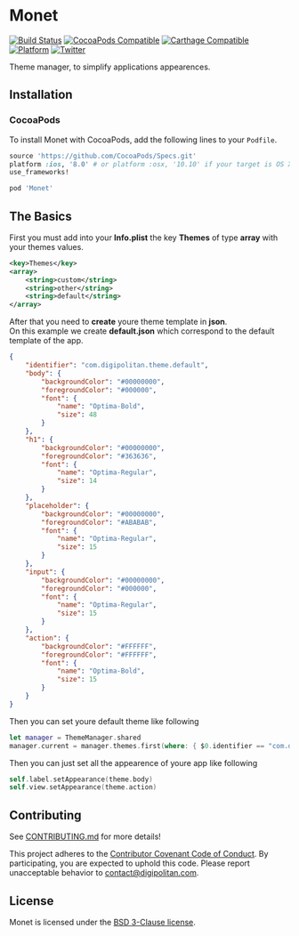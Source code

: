 Monet
=================================

[![Build Status](https://travis-ci.org/Digipolitan/dependency-injector.svg?branch=master)](https://travis-ci.org/Digipolitan/dependency-injector)
[![CocoaPods Compatible](https://img.shields.io/cocoapods/v/Monet.svg)](https://img.shields.io/cocoapods/v/Monet.svg)
[![Carthage Compatible](https://img.shields.io/badge/Carthage-compatible-4BC51D.svg?style=flat)](https://github.com/Carthage/Carthage)
[![Platform](https://img.shields.io/cocoapods/p/Monet.svg?style=flat)](http://cocoadocs.org/docsets/Monet)
[![Twitter](https://img.shields.io/badge/twitter-@Digipolitan-blue.svg?style=flat)](http://twitter.com/Digipolitan)

Theme manager, to simplify applications appearences.

## Installation

### CocoaPods

To install Monet with CocoaPods, add the following lines to your `Podfile`.

```ruby
source 'https://github.com/CocoaPods/Specs.git'
platform :ios, '8.0' # or platform :osx, '10.10' if your target is OS X.
use_frameworks!

pod 'Monet'
```

## The Basics

First you must add into your **Info.plist** the key **Themes** of type **array** with your themes values.
```xml
<key>Themes</key>
<array>
	<string>custom</string>
	<string>other</string>
	<string>default</string>
</array>
```

After that you need to **create** youre theme template in **json**.<br>
On this example we create **default.json** which correspond to the default template of the app.

```json
{
    "identifier": "com.digipolitan.theme.default",
    "body": {
        "backgroundColor": "#00000000",
        "foregroundColor": "#000000",
        "font": {
            "name": "Optima-Bold",
            "size": 48
        }
    },
    "h1": {
        "backgroundColor": "#00000000",
        "foregroundColor": "#363636",
        "font": {
            "name": "Optima-Regular",
            "size": 14
        }
    },
    "placeholder": {
        "backgroundColor": "#00000000",
        "foregroundColor": "#ABABAB",
        "font": {
            "name": "Optima-Regular",
            "size": 15
        }
    },
    "input": {
        "backgroundColor": "#00000000",
        "foregroundColor": "#000000",
        "font": {
            "name": "Optima-Regular",
            "size": 15
        }
    },
    "action": {
        "backgroundColor": "#FFFFFF",
        "foregroundColor": "#FFFFFF",
        "font": {
            "name": "Optima-Bold",
            "size": 15
        }
    }
}
```
Then you can set youre default theme like following

```swift
let manager = ThemeManager.shared
manager.current = manager.themes.first(where: { $0.identifier == "com.digipolitan.theme.default" })!]
```

Then you can just set all the appearence of youre app like following

```swift
self.label.setAppearance(theme.body)
self.view.setAppearance(theme.action)
```

## Contributing

See [CONTRIBUTING.md](CONTRIBUTING.md) for more details!

This project adheres to the [Contributor Covenant Code of Conduct](CODE_OF_CONDUCT.md).
By participating, you are expected to uphold this code. Please report
unacceptable behavior to [contact@digipolitan.com](mailto:contact@digipolitan.com).

## License

Monet is licensed under the [BSD 3-Clause license](LICENSE).
